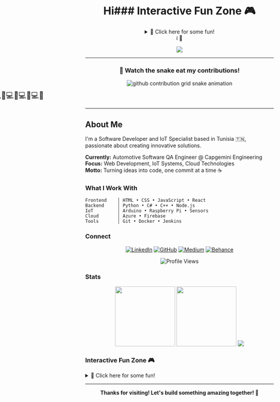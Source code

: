 <!-- Ahmed Attafi | Software Developer & IoT Specialist -->

<div align="center">

# Hi### Interactive Fun Zone 🎮

<details>
<summary>🎯 Click here for some fun!</summary>

**🐍 ASCII Snake Game:**
```
┌─────────────────────────────────────┐
│  🍎     ░░░    ░░░░░     🍎        │
│         ░░░    ░░░░░              │
│  🍎     ░░░    ░░░░░     🍎        │
│         ░░█████████░              │
│         ░██SNAKE██░               │
│  🍎     ░█████████░      🍎        │
│              ░░░                  │
│  🍎          ░░░         🍎        │
└─────────────────────────────────────┘
Score: ∞ (Because I code all day!)
```

**Random Dev Quote:**
> "Code is like humor. When you have to explain it, it's bad." – Cory House

**Fun Facts:**
- ☕ I debug better with coffee
- 🌙 Night owl programmer
- 🐛 I call bugs "features in development"
- 🎮 Life is just a complex algorithm

**Interactive Command Line:**
```bash
$ whoami
ahmed-attafi

$ cat skills.txt
Web Development ████████████ 95%
IoT Systems     ██████████   85%
Cloud Tech      ████████     80%
Problem Solving ████████████ 99%

$ echo "Want to collaborate?"
Yes! Feel free to reach out! 🚀
```

</details>i 👋

<p>
  <img src="https://readme-typing-svg.demolab.com?font=JetBrains+Mono&size=24&pause=1000&color=00D9FF&center=true&vCenter=true&width=500&lines=Software+Developer;IoT+Specialist;Cloud+Enthusiast;Always+Learning"/>
</p>

---

### 🐍 Watch the snake eat my contributions!

<div align="center">

<!-- Snake Game Animation -->
<picture>
  <source media="(prefers-color-scheme: dark)" srcset="https://raw.githubusercontent.com/Attafii/Attafii/output/github-contribution-grid-snake-dark.svg">
  <source media="(prefers-color-scheme: light)" srcset="https://raw.githubusercontent.com/Attafii/Attafii/output/github-contribution-grid-snake.svg">
  <img alt="github contribution grid snake animation" src="https://raw.githubusercontent.com/Attafii/Attafii/output/github-contribution-grid-snake.svg">
</picture>

<!-- Fallback Snake Game (Pure CSS) -->
<div class="snake-game">
  <div class="snake-container">
    🐍💻🐍💻🐍💻🐍💻🐍💻🐍💻🐍💻🐍
  </div>
</div>

<style>
.snake-container {
  animation: snake-move 4s linear infinite;
  font-size: 20px;
  margin: 10px 0;
}

@keyframes snake-move {
  0% { transform: translateX(-100%); }
  100% { transform: translateX(100%); }
}
</style>

</div>

---

</div>

## About Me

I'm a Software Developer and IoT Specialist based in Tunisia 🇹🇳, passionate about creating innovative solutions.

**Currently:** Automotive Software QA Engineer @ Capgemini Engineering  
**Focus:** Web Development, IoT Systems, Cloud Technologies  
**Motto:** Turning ideas into code, one commit at a time ☕

### What I Work With

```
Frontend    │ HTML • CSS • JavaScript • React
Backend     │ Python • C# • C++ • Node.js
IoT         │ Arduino • Raspberry Pi • Sensors
Cloud       │ Azure • Firebase
Tools       │ Git • Docker • Jenkins
```

### Connect

<div align="center">

[![LinkedIn](https://img.shields.io/badge/LinkedIn-0077B5?style=flat&logo=linkedin&logoColor=white)](https://www.linkedin.com/in/ahmed-attafi/)
[![GitHub](https://img.shields.io/badge/GitHub-181717?style=flat&logo=github&logoColor=white)](https://github.com/Attafii)
[![Medium](https://img.shields.io/badge/Medium-12100E?style=flat&logo=medium&logoColor=white)](https://medium.com/@attafii)
[![Behance](https://img.shields.io/badge/Behance-1769FF?style=flat&logo=behance&logoColor=white)](https://www.behance.net/ahmedattafi_)

![Profile Views](https://komarev.com/ghpvc/?username=Attafii&color=00D9FF&style=flat)

</div>

### Stats

<div align="center">

<img height="160" src="https://github-readme-stats.vercel.app/api?username=Attafii&show_icons=true&theme=dark&hide_border=true&bg_color=0d1117&title_color=00D9FF&icon_color=00D9FF"/>
<img height="160" src="https://github-readme-stats.vercel.app/api/top-langs/?username=Attafii&layout=compact&theme=dark&hide_border=true&bg_color=0d1117&title_color=00D9FF"/>

<img src="https://github-readme-streak-stats.herokuapp.com/?user=Attafii&theme=dark&hide_border=true&background=0d1117&stroke=00D9FF&ring=00D9FF&fire=00D9FF&currStreakLabel=00D9FF"/>

</div>

### Interactive Fun Zone 🎮

<details>
<summary>🎯 Click here for some fun!</summary>

**Random Dev Quote:**
> "Code is like humor. When you have to explain it, it's bad." – Cory House

**Fun Facts:**
- ☕ I debug better with coffee
- 🌙 Night owl programmer
- 🐛 I call bugs "features in development"
- � Life is just a complex algorithm

**Want to collaborate?** Feel free to reach out!

</details>

---

<div align="center">

**Thanks for visiting! Let's build something amazing together! 🚀**

</div>
